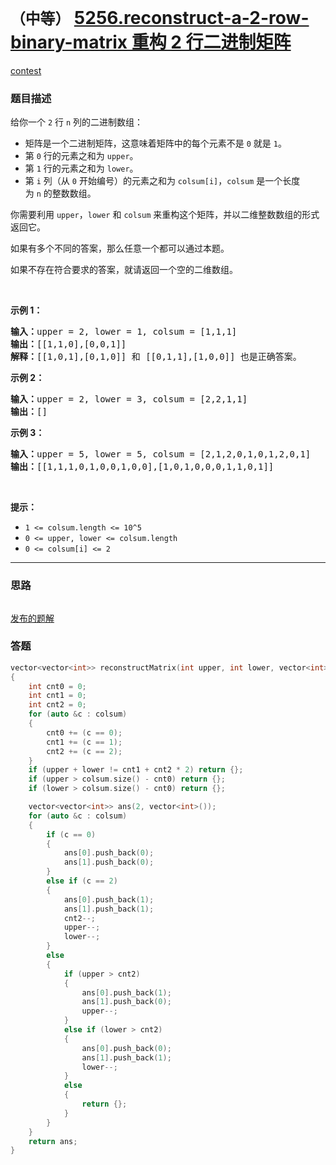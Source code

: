 # `（中等）` [5256.reconstruct-a-2-row-binary-matrix 重构 2 行二进制矩阵](https://leetcode-cn.com/problems/reconstruct-a-2-row-binary-matrix/)

[contest](https://leetcode-cn.com/contest/weekly-contest-162/problems/reconstruct-a-2-row-binary-matrix/)

### 题目描述
<p>给你一个&nbsp;<code>2</code>&nbsp;行 <code>n</code> 列的二进制数组：</p>

<ul>
	<li>矩阵是一个二进制矩阵，这意味着矩阵中的每个元素不是&nbsp;<code>0</code>&nbsp;就是&nbsp;<code>1</code>。</li>
	<li>第 <code>0</code> 行的元素之和为&nbsp;<code>upper</code>。</li>
	<li>第 <code>1</code> 行的元素之和为 <code>lower</code>。</li>
	<li>第 <code>i</code> 列（从 <code>0</code> 开始编号）的元素之和为&nbsp;<code>colsum[i]</code>，<code>colsum</code>&nbsp;是一个长度为&nbsp;<code>n</code>&nbsp;的整数数组。</li>
</ul>

<p>你需要利用&nbsp;<code>upper</code>，<code>lower</code>&nbsp;和&nbsp;<code>colsum</code>&nbsp;来重构这个矩阵，并以二维整数数组的形式返回它。</p>

<p>如果有多个不同的答案，那么任意一个都可以通过本题。</p>

<p>如果不存在符合要求的答案，就请返回一个空的二维数组。</p>

<p>&nbsp;</p>

<p><strong>示例 1：</strong></p>

<pre><strong>输入：</strong>upper = 2, lower = 1, colsum = [1,1,1]
<strong>输出：</strong>[[1,1,0],[0,0,1]]
<strong>解释：</strong>[[1,0,1],[0,1,0]] 和 [[0,1,1],[1,0,0]] 也是正确答案。
</pre>

<p><strong>示例 2：</strong></p>

<pre><strong>输入：</strong>upper = 2, lower = 3, colsum = [2,2,1,1]
<strong>输出：</strong>[]
</pre>

<p><strong>示例 3：</strong></p>

<pre><strong>输入：</strong>upper = 5, lower = 5, colsum = [2,1,2,0,1,0,1,2,0,1]
<strong>输出：</strong>[[1,1,1,0,1,0,0,1,0,0],[1,0,1,0,0,0,1,1,0,1]]
</pre>

<p>&nbsp;</p>

<p><strong>提示：</strong></p>

<ul>
	<li><code>1 &lt;= colsum.length &lt;= 10^5</code></li>
	<li><code>0 &lt;= upper, lower &lt;= colsum.length</code></li>
	<li><code>0 &lt;= colsum[i] &lt;= 2</code></li>
</ul>

            

---
### 思路
```
```
[发布的题解](https://leetcode-cn.com/problems/reconstruct-a-2-row-binary-matrix/solution/5256-by-ikaruga/)


### 答题
``` C++
vector<vector<int>> reconstructMatrix(int upper, int lower, vector<int>& colsum) 
{
    int cnt0 = 0;
    int cnt1 = 0;
    int cnt2 = 0;
    for (auto &c : colsum)
    {
        cnt0 += (c == 0);
        cnt1 += (c == 1);
        cnt2 += (c == 2);
    }
    if (upper + lower != cnt1 + cnt2 * 2) return {};
    if (upper > colsum.size() - cnt0) return {};
    if (lower > colsum.size() - cnt0) return {};

    vector<vector<int>> ans(2, vector<int>());
    for (auto &c : colsum)
    {
        if (c == 0)
        {
            ans[0].push_back(0);
            ans[1].push_back(0);
        }
        else if (c == 2)
        {
            ans[0].push_back(1);
            ans[1].push_back(1);
            cnt2--;
            upper--;
            lower--;
        }
        else
        {
            if (upper > cnt2)
            {
                ans[0].push_back(1);
                ans[1].push_back(0);
                upper--;
            }
            else if (lower > cnt2)
            {
                ans[0].push_back(0);
                ans[1].push_back(1);
                lower--;
            }
            else 
            {
                return {};
            }
        }
    }
    return ans;
}
```




